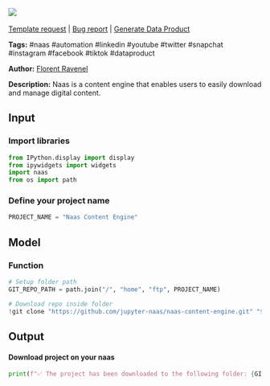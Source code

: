 <a href="https://app.naas.ai/user-redirect/naas/downloader?url=https://raw.githubusercontent.com/jupyter-naas/awesome-notebooks/master/Naas/Naas_Download_Content_Engine.ipynb" target="_parent"><img src="https://naasai-public.s3.eu-west-3.amazonaws.com/open_in_naas.svg"/></a><br><br><a href="https://github.com/jupyter-naas/awesome-notebooks/issues/new?assignees=&labels=&template=template-request.md&title=Tool+-+Action+of+the+notebook+">Template request</a> | <a href="https://github.com/jupyter-naas/awesome-notebooks/issues/new?assignees=&labels=bug&template=bug_report.md&title=Naas+-+Download+Content+Engine:+Error+short+description">Bug report</a> | <a href="https://app.naas.ai/user-redirect/naas/downloader?url=https://raw.githubusercontent.com/jupyter-naas/awesome-notebooks/master/Naas/Naas_Start_data_product.ipynb" target="_parent">Generate Data Product</a>

**Tags:** #naas #automation #linkedin #youtube #twitter #snapchat #instagram #facebook #tiktok #dataproduct

**Author:** [Florent Ravenel](https://www.linkedin.com/in/florent-ravenel/)

**Description:** Naas is a content engine that enables users to easily download and manage digital content.

## Input

### Import libraries


```python
from IPython.display import display
from ipywidgets import widgets
import naas
from os import path
```

### Define your project name


```python
PROJECT_NAME = "Naas Content Engine"
```

## Model

### Function


```python
# Setup folder path
GIT_REPO_PATH = path.join("/", "home", "ftp", PROJECT_NAME)

# Download repo inside folder
!git clone "https://github.com/jupyter-naas/naas-content-engine.git" "$GIT_REPO_PATH"
```

## Output

#### Download project on your naas


```python
print(f"✅ The project has been downloaded to the following folder: {GIT_REPO_PATH}.")
```


```python

```
